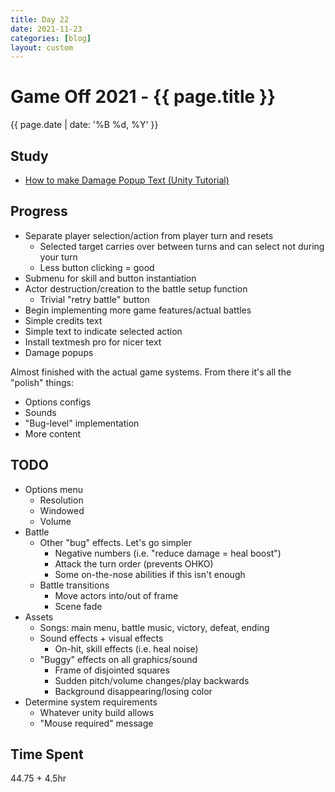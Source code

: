```yaml
---
title: Day 22
date: 2021-11-23
categories: [blog]
layout: custom
---
```

# Game Off 2021 - {{ page.title }}
{{ page.date | date: '%B %d, %Y' }}

## Study

- [How to make Damage Popup Text (Unity Tutorial)](https://www.youtube.com/watch?v=iD1_JczQcFY)

## Progress

- Separate player selection/action from player turn and resets
  - Selected target carries over between turns and can select not during your turn
  - Less button clicking = good
- Submenu for skill and button instantiation
- Actor destruction/creation to the battle setup function
  - Trivial "retry battle" button
- Begin implementing more game features/actual battles
- Simple credits text
- Simple text to indicate selected action
- Install textmesh pro for nicer text
- Damage popups

Almost finished with the actual game systems. From there it's all the "polish" things:
- Options configs
- Sounds
- "Bug-level" implementation
- More content

## TODO

- Options menu
  - Resolution
  - Windowed
  - Volume
- Battle
  - Other "bug" effects. Let's go simpler
    - Negative numbers (i.e. "reduce damage = heal boost")
    - Attack the turn order (prevents OHKO)
    - Some on-the-nose abilities if this isn't enough
  - Battle transitions
    - Move actors into/out of frame
    - Scene fade
- Assets
  - Songs: main menu, battle music, victory, defeat, ending
  - Sound effects + visual effects
    - On-hit, skill effects (i.e. heal noise)
  - "Buggy" effects on all graphics/sound
    - Frame of disjointed squares
    - Sudden pitch/volume changes/play backwards
    - Background disappearing/losing color
- Determine system requirements
  - Whatever unity build allows
  - "Mouse required" message

## Time Spent

44.75 + 4.5hr